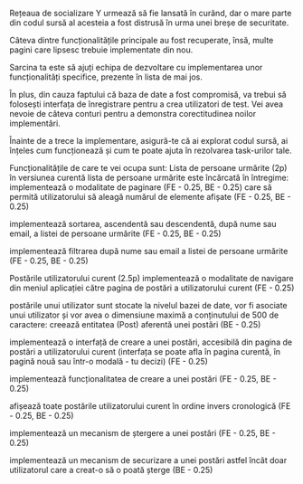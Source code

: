 Rețeaua de socializare Y urmează să fie lansată în curând, dar o mare parte din codul sursă al acesteia a fost distrusă în urma unei breșe de securitate.

Câteva dintre funcționalitățile principale au fost recuperate, însă, multe pagini care lipsesc trebuie implementate din nou.

Sarcina ta este să ajuți echipa de dezvoltare cu implementarea unor funcționalități specifice, prezente în lista de mai jos.

În plus, din cauza faptului că baza de date a fost compromisă, va trebui să folosești interfața de înregistrare pentru a crea utilizatori de test. Vei avea nevoie de câteva conturi pentru a demonstra corectitudinea noilor implementări. 


Înainte de a trece la implementare, asigură-te că ai explorat codul sursă, ai înțeles cum funcționează și cum te poate ajuta în rezolvarea task-urilor tale.


Funcționalitățile de care te vei ocupa sunt:
Lista de persoane urmărite (2p)
în versiunea curentă lista de persoane urmărite este încărcată în întregime: implementează o modalitate de paginare (FE - 0.25, BE - 0.25) care să permită utilizatorului să aleagă numărul de elemente afișate (FE - 0.25, BE - 0.25)

implementează sortarea, ascendentă sau descendentă, după nume sau email, a listei de persoane urmărite (FE - 0.25, BE - 0.25)

implementează filtrarea după nume sau email a listei de persoane urmărite (FE - 0.25, BE - 0.25)

Postările utilizatorului curent (2.5p)
implementează o modalitate de navigare din meniul aplicației către pagina de postări a utilizatorului curent (FE - 0.25)

postările unui utilizator sunt stocate la nivelul bazei de date, vor fi asociate unui utilizator și vor avea o dimensiune maximă a conținutului de 500 de caractere: creează entitatea (Post) aferentă unei postări (BE - 0.25)

implementează o interfață de creare a unei postări, accesibilă din pagina de postări a utilizatorului curent (interfața se poate afla în pagina curentă, în pagină nouă sau într-o modală - tu decizi) (FE - 0.25)

implementează funcționalitatea de creare a unei postări (FE - 0.25, BE - 0.25)

afișează toate postările utilizatorului curent în ordine invers cronologică (FE - 0.25, BE - 0.25)

implementează un mecanism de ștergere a unei postări (FE - 0.25, BE - 0.25)

implementează un mecanism de securizare a unei postări astfel încât doar utilizatorul care a creat-o să o poată șterge (BE - 0.25)
